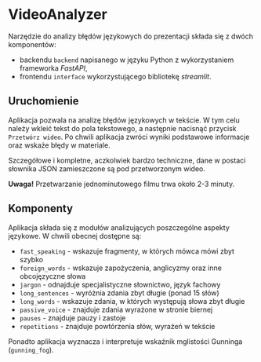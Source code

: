 # VideoAnalyzer

Narzędzie do analizy błędów językowych do prezentacji składa się z dwóch komponentów:
* backendu `backend` napisanego w języku Python z wykorzystaniem frameworka _FastAPI_,
* frontendu `interface` wykorzystującego bibliotekę _streamlit_.

## Uruchomienie

Aplikacja pozwala na analizę błędów językowych w tekście. W tym celu należy wkleić tekst do pola tekstowego, a następnie nacisnąć przycisk `Przetwórz wideo`. Po chwili aplikacja zwróci wyniki podstawowe informacje oraz wskaże błędy w materiale.

Szczegółowe i kompletne, aczkolwiek bardzo techniczne, dane w postaci słownika JSON zamieszczone są pod przetworzonym wideo. 

**Uwaga!** Przetwarzanie jednominutowego filmu trwa około 2-3 minuty.

## Komponenty

Aplikacja składa się z modułów analizujących poszczególne aspekty językowe. W chwili obecnej dostępne są:

* `fast_speaking` - wskazuje fragmenty, w których mówca mówi zbyt szybko
* `foreign_words` - wskazuje zapożyczenia, anglicyzmy oraz inne obcojęzyczne słowa
* `jargon` - odnajduje specjalistyczne słownictwo, język fachowy
* `long_sentences` - wyróżnia zdania zbyt długie (ponad 15 słów)
* `long_words` - wskazuje zdania, w których występują słowa zbyt długie
* `passive_voice` - znajduje zdania wyrażone w stronie biernej
* `pauses` - znajduje pauzy i zastoje
* `repetitions` - znajduje powtórzenia słów, wyrażeń w tekście

Ponadto aplikacja wyznacza i interpretuje wskaźnik mglistości Gunninga (`gunning_fog`). 